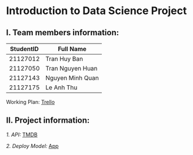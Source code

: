 # Introduction to Data Science Project

## I. Team members information:

StudentID|Full Name
-|-
21127012|Tran Huy Ban
21127050|Tran Nguyen Huan
21127143|Nguyen Minh Quan
21127175|Le Anh Thu

Working Plan: [Trello](https://trello.com/b/OZv1cijH/main)

## II. Project information:
*1. API:*
[TMDB](https://developer.themoviedb.org/docs)

*2. Deploy Model:*
[App](https://i2ds-movie-recommendation-project.streamlit.app/)
